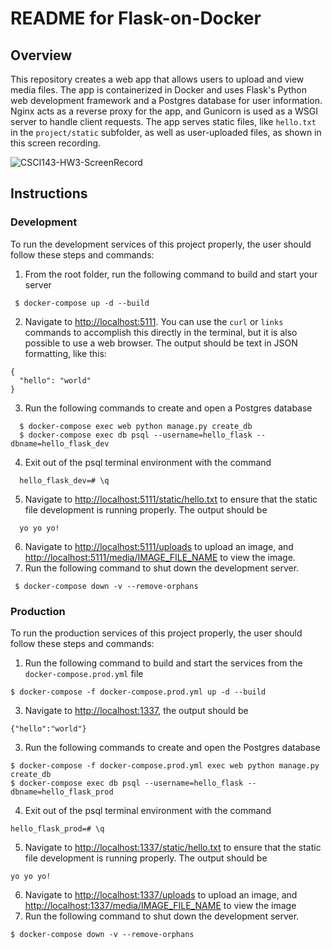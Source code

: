 # README for Flask-on-Docker
## Overview
This repository creates a web app that allows users to upload and view media files. The app is containerized in Docker and uses Flask's Python web development framework and a Postgres database for user information. Nginx acts as a reverse proxy for the app, and Gunicorn is used as a WSGI server to handle client requests. The app serves static files, like ```hello.txt``` in the ```project/static``` subfolder, as well as user-uploaded files, as shown in this screen recording. 

![CSCI143-HW3-ScreenRecord](https://github.com/westondcrewe/flask-on-docker/assets/123044932/42cd55a5-824f-464d-b02f-be6d2f580cde)

## Instructions
### Development
To run the development services of this project properly, the user should follow these steps and commands:
  1. From the root folder, run the following command to build and start your server
   ```
	$ docker-compose up -d --build
   ```
  2. Navigate to [http://localhost:5111](http://localhost:5111). You can use the ```curl``` or ```links``` commands to accomplish this directly in the terminal, but it is also possible to use a web browser. The output should be text in JSON formatting, like this:
  ```
{
	"hello": "world"
}
  ```
  3. Run the following commands to create and open a Postgres database
  ```
	$ docker-compose exec web python manage.py create_db
	$ docker-compose exec db psql --username=hello_flask --dbname=hello_flask_dev
  ```
  4. Exit out of the psql terminal environment with the command
  ```
	hello_flask_dev=# \q
  ```
  5. Navigate to [http://localhost:5111/static/hello.txt](http://localhost:5111/static/hello.txt) to ensure that the static file development is running properly. The output should be
  ```
	yo yo yo!
  ```
  6. Navigate to [http://localhost:5111/uploads](http://localhost:5111/uploads) to upload an image, and [http://localhost:5111/media/IMAGE_FILE_NAME](http://localhost:5111/media/IMAGE_FILE_NAME) to view the image. 
  7. Run the following command to shut down the development server.
   ```
	$ docker-compose down -v --remove-orphans
   ```

### Production
To run the production services of this project properly, the user should follow these steps and commands:
  1. Run the following command to build and start the services from the ```docker-compose.prod.yml``` file
```
$ docker-compose -f docker-compose.prod.yml up -d --build
```
  3. Navigate to [http://localhost:1337](http://localhost:1337), the output should be
```
{"hello":"world"}
```
  3. Run the following commands to create and open the Postgres database
```
$ docker-compose -f docker-compose.prod.yml exec web python manage.py create_db
$ docker-compose exec db psql --username=hello_flask --dbname=hello_flask_prod
```
  4. Exit out of the psql terminal environment with the command
```
hello_flask_prod=# \q
```
  5. Navigate to [http://localhost:1337/static/hello.txt](http://localhost:1337/static/hello.txt) to ensure that the static file development is running properly. The output should be
```
yo yo yo!
```
  6. Navigate to [http://localhost:1337/uploads](http://localhost:1337/uploads) to upload an image, and [http://localhost:1337/media/IMAGE_FILE_NAME](http://localhost:1337/media/IMAGE_FILE_NAME) to view the image
  7. Run the following command to shut down the development server.
```
$ docker-compose down -v --remove-orphans
```
